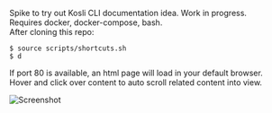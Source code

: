 
Spike to try out Kosli CLI documentation idea. Work in progress.  
Requires docker, docker-compose, bash.  
After cloning this repo:
```
$ source scripts/shortcuts.sh
$ d
```

If port 80 is available, an html page will load in your default browser.  
Hover and click over content to auto scroll related content into view.

![Screenshot](https://github.com/kosli-dev/cli-docs-spike/main/docs/screenshot.png?raw=true)
